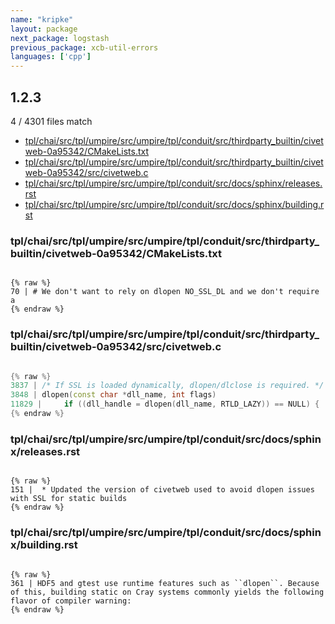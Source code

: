 ```yaml
---
name: "kripke"
layout: package
next_package: logstash
previous_package: xcb-util-errors
languages: ['cpp']
---
```

## 1.2.3
4 / 4301 files match

 - [tpl/chai/src/tpl/umpire/src/umpire/tpl/conduit/src/thirdparty_builtin/civetweb-0a95342/CMakeLists.txt](#tplchaisrctplumpiresrcumpiretplconduitsrcthirdparty_builtincivetweb-0a95342cmakeliststxt)
 - [tpl/chai/src/tpl/umpire/src/umpire/tpl/conduit/src/thirdparty_builtin/civetweb-0a95342/src/civetweb.c](#tplchaisrctplumpiresrcumpiretplconduitsrcthirdparty_builtincivetweb-0a95342srccivetwebc)
 - [tpl/chai/src/tpl/umpire/src/umpire/tpl/conduit/src/docs/sphinx/releases.rst](#tplchaisrctplumpiresrcumpiretplconduitsrcdocssphinxreleasesrst)
 - [tpl/chai/src/tpl/umpire/src/umpire/tpl/conduit/src/docs/sphinx/building.rst](#tplchaisrctplumpiresrcumpiretplconduitsrcdocssphinxbuildingrst)

### tpl/chai/src/tpl/umpire/src/umpire/tpl/conduit/src/thirdparty_builtin/civetweb-0a95342/CMakeLists.txt

```

{% raw %}
70 | # We don't want to rely on dlopen NO_SSL_DL and we don't require a
{% endraw %}

```
### tpl/chai/src/tpl/umpire/src/umpire/tpl/conduit/src/thirdparty_builtin/civetweb-0a95342/src/civetweb.c

```cpp

{% raw %}
3837 | /* If SSL is loaded dynamically, dlopen/dlclose is required. */
3848 | dlopen(const char *dll_name, int flags)
11829 | 	if ((dll_handle = dlopen(dll_name, RTLD_LAZY)) == NULL) {
{% endraw %}

```
### tpl/chai/src/tpl/umpire/src/umpire/tpl/conduit/src/docs/sphinx/releases.rst

```

{% raw %}
151 |  * Updated the version of civetweb used to avoid dlopen issues with SSL for static builds
{% endraw %}

```
### tpl/chai/src/tpl/umpire/src/umpire/tpl/conduit/src/docs/sphinx/building.rst

```

{% raw %}
361 | HDF5 and gtest use runtime features such as ``dlopen``. Because of this, building static on Cray systems commonly yields the following flavor of compiler warning:
{% endraw %}

```